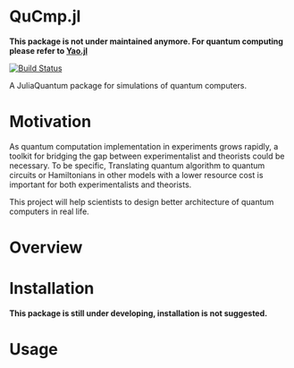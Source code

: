 # QuCmp.jl

**This package is not under maintained anymore. For quantum computing please refer to [Yao.jl](https://yaoquantum.org/)**

[![Build Status](https://travis-ci.org/JuliaQuantum/QuCmp.jl.svg?branch=master)](https://travis-ci.org/JuliaQuantum/QuCmp.jl)

A JuliaQuantum package for simulations of quantum computers.

# Motivation

As quantum computation implementation in experiments grows rapidly, a toolkit for bridging the gap between experimentalist and theorists could be necessary. To be specific, Translating quantum algorithm to quantum circuits or Hamiltonians in other models with a lower resource cost is important for both experimentalists and theorists.

This project will help scientists to design better architecture of quantum computers in real life.

# Overview

# Installation

**This package is still under developing, installation is not suggested.**

# Usage
